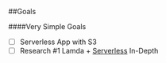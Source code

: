 ##Goals

####Very Simple Goals
- [ ] Serverless App with S3 
- [ ] Research #1 Lamda + [Serverless](https://serverless.com/) In-Depth
